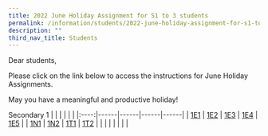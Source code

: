 ```yaml
---
title: 2022 June Holiday Assignment for S1 to 3 students
permalink: /information/students/2022-june-holiday-assignment-for-s1-to-3-students
description: ""
third_nav_title: Students
---
```

Dear students,  
  
Please click on the link below to access the instructions for June Holiday Assignments.  
  
May you have a meaningful and productive holiday!

Secondary 1
|      |      |      |      |      |
|:----:|------|------|------|------|
| [1E1](https://docs.google.com/document/d/1gyerVghkeeKXnW9xvxuCuT_xgDo1RJxpv-bvYuNnJjg/edit) | [1E2](https://docs.google.com/document/d/1sgyizBqAVsTvHD1PIpbg7A_1lqUy86KYsoGAF8_kEdk/edit) | [1E3](https://docs.google.com/document/d/1mWl6l67yJRbnpEXE7kXiqZYgLqvvq9AV1UwYtkQFEUA/edit) | [1E4](https://docs.google.com/document/d/1gSjlCOjYsqO-vhp-sN9IxtCXMipxMXOx3dsuFuP4NNU/edit) | [1E5](https://docs.google.com/document/d/1YDFStkQy4nz8-xr6g9r3sA7XDiADz7a4R_0kPI-4XNM/edit) |
| [1N1](https://docs.google.com/document/d/1daVgiAU8kaeHBebsDKttGQQ2iBwSCX2pdmGZT4FkWFs/edit) | [1N2](https://docs.google.com/document/d/1vgEE6wAp8p45FivnHtUj2OPgDaByMhKbQ2GCFYKHf18/edit) | [1T1](https://docs.google.com/document/d/16OQLaEkQeJhRlq07FtjX_uvhnFeapanQmKJZwKorjg0/edit) | [1T2](https://docs.google.com/document/d/15EY19U_q4Ah0nRQwH3KitEkhOn6FzElMMQxf4Jo_Eek/edit) |      |
| | | | | |